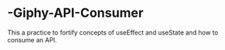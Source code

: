 # -Giphy-API-Consumer
This a practice to fortify concepts of useEffect and useState and how to consume an API.
